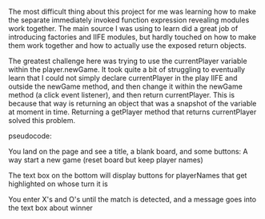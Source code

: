 The most difficult thing about this project for me was learning how to make the separate immediately invoked function expression revealing modules work together. The main source I was using to learn did a great job of introducing factories and IIFE modules, but hardly touched on how to make them work together and how to actually use the exposed return objects.

The greatest challenge here was trying to use the currentPlayer variable within the player.newGame. It took quite a bit of struggling to eventually learn that I could not simply declare currentPlayer in the play IIFE and outside the newGame method, and then change it within the newGame method (a click event listener), and then return currentPlayer. This is because that way is returning an object that was a snapshot of the variable at moment in time. Returning a getPlayer method that returns currentPlayer solved this problem.

pseudocode:

You land on the page and see a title, a blank board, and some buttons:
    A way start a new game (reset board but keep player names)

The text box on the bottom will display buttons for playerNames that get highlighted on whose turn it is

You enter X's and O's until the match is detected, and a message goes into the text box about winner


